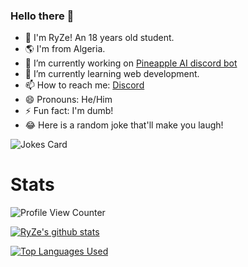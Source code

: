 ### Hello there 👋

- 👤 I'm RyZe! An 18 years old student.
- 🌎 I'm from Algeria.
- 🔭 I’m currently working on [Pineapple AI discord bot](https://top.gg/bot/858328160654983168)
- 🌱 I’m currently learning web development.
- 📫 How to reach me: [Discord](https://discord.gg/h2dHHNReqU)
- 😄 Pronouns: He/Him
- ⚡ Fun fact: I'm dumb!
- 😂 Here is a random joke that'll make you laugh!

![Jokes Card](https://readme-jokes.vercel.app/api)

# Stats

![Profile View Counter](https://komarev.com/ghpvc/?username=RyZeDZ&label=Total%20views)

[![RyZe's github stats](https://github-readme-stats.vercel.app/api?username=RyZeDZ&count_private=true&show_icons=true&theme=radical&hide_rank=false)](https://github.com/RyZeDZ/RyZeDZ)

[![Top Languages Used](https://github-readme-stats.vercel.app/api/top-langs/?username=RyZeDZ&theme=radical)](https://github.com/RyZeDZ/RyZeDZ)
